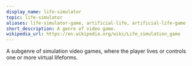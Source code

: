 ```yaml
---
display_name: life-simulator
topic: life-simulator
aliases: life-simulator-game, artificial-life, artificial-life-game
short_description: A genre of video game.
wikipedia_url: https://en.wikipedia.org/wiki/Life_simulation_game
---
```

A subgenre of simulation video games, where the player lives or controls one or more virtual lifeforms.
